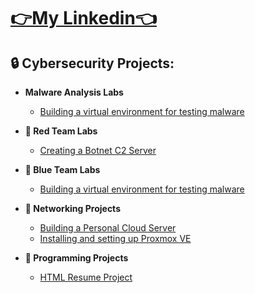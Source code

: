 <h1><a href="https://www.linkedin.com/in/malachi-rewane/">👉My Linkedin👈</a></h1>

<h2>🔒 Cybersecurity Projects:</h2>

- <b>Malware Analysis Labs</b>
  - [Building a virtual environment for testing malware](https://github.com/MalachiSec/Malware_Analysis_VE_Lab)

- <b>🔴 Red Team Labs</b>
  - [Creating a Botnet C2 Server](https://github.com/MalachiSec/Malware_Analysis_VE_Lab)

- <b>🔵 Blue Team Labs</b>
  - [Building a virtual environment for testing malware](https://github.com/MalachiSec/Malware_Analysis_VE_Lab)

 - <b>🛜 Networking Projects </b>
   - [Building a Personal Cloud Server](https://github.com/MalachiSec/Resume)
   - [Installing and setting up Proxmox VE](https://github.com/MalachiSec/Resume)

- <b>🔧 Programming Projects</b>
  - [HTML Resume Project](https://github.com/MalachiSec/Resume)
